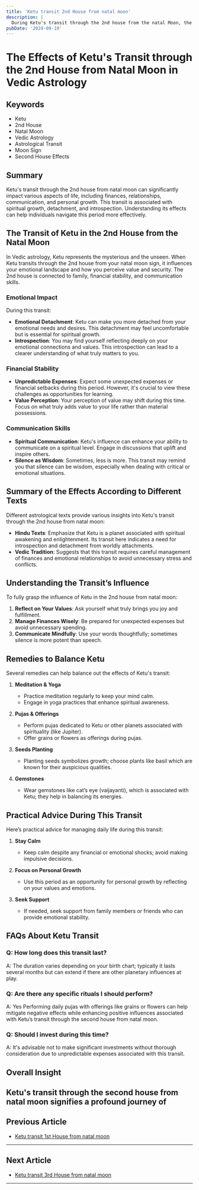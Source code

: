 ```yaml
---
title: 'Ketu transit 2nd House from natal moon'
description: |
  During Ketu's transit through the 2nd house from the natal Moon, the individual may face financial difficulties, tasteless food, and potential health issues like cancer of the tongue. There may also be mental stress and lack of essential resources at home.
pubDate: '2024-09-19'
---
```


# The Effects of Ketu's Transit through the 2nd House from Natal Moon in Vedic Astrology

## Keywords
- Ketu
- 2nd House
- Natal Moon
- Vedic Astrology
- Astrological Transit
- Moon Sign
- Second House Effects

## Summary
Ketu's transit through the 2nd house from natal moon can significantly impact various aspects of life, including finances, relationships, communication, and personal growth. This transit is associated with spiritual growth, detachment, and introspection. Understanding its effects can help individuals navigate this period more effectively.

## The Transit of Ketu in the 2nd House from the Natal Moon

In Vedic astrology, Ketu represents the mysterious and the unseen. When Ketu transits through the 2nd house from your natal moon sign, it influences your emotional landscape and how you perceive value and security. The 2nd house is connected to family, financial stability, and communication skills.

### Emotional Impact
During this transit:
- **Emotional Detachment**: Ketu can make you more detached from your emotional needs and desires. This detachment may feel uncomfortable but is essential for spiritual growth.
- **Introspection**: You may find yourself reflecting deeply on your emotional connections and values. This introspection can lead to a clearer understanding of what truly matters to you.

### Financial Stability
- **Unpredictable Expenses**: Expect some unexpected expenses or financial setbacks during this period. However, it's crucial to view these challenges as opportunities for learning.
- **Value Perception**: Your perception of value may shift during this time. Focus on what truly adds value to your life rather than material possessions.

### Communication Skills
- **Spiritual Communication**: Ketu's influence can enhance your ability to communicate on a spiritual level. Engage in discussions that uplift and inspire others.
- **Silence as Wisdom**: Sometimes, less is more. This transit may remind you that silence can be wisdom, especially when dealing with critical or emotional situations.

## Summary of the Effects According to Different Texts

Different astrological texts provide various insights into Ketu's transit through the 2nd house from natal moon:

* **Hindu Texts**: Emphasize that Ketu is a planet associated with spiritual awakening and enlightenment. Its transit here indicates a need for introspection and detachment from worldly attachments.
* **Vedic Tradition**: Suggests that this transit requires careful management of finances and emotional relationships to avoid unnecessary stress and conflicts.

## Understanding the Transit’s Influence

To fully grasp the influence of Ketu in the 2nd house from natal moon:
1. **Reflect on Your Values**: Ask yourself what truly brings you joy and fulfillment.
2. **Manage Finances Wisely**: Be prepared for unexpected expenses but avoid unnecessary spending.
3. **Communicate Mindfully**: Use your words thoughtfully; sometimes silence is more potent than speech.

## Remedies to Balance Ketu

Several remedies can help balance out the effects of Ketu's transit:

1. **Meditation & Yoga**
   * Practice meditation regularly to keep your mind calm.
   * Engage in yoga practices that enhance spiritual awareness.

2. **Pujas & Offerings**
   * Perform pujas dedicated to Ketu or other planets associated with spirituality (like Jupiter).
   * Offer grains or flowers as offerings during pujas.

3. **Seeds Planting**
   * Planting seeds symbolizes growth; choose plants like basil which are known for their auspicious qualities.

4. **Gemstones**
   * Wear gemstones like cat’s eye (vaijayanti), which is associated with Ketu; they help in balancing its energies.

## Practical Advice During This Transit

Here’s practical advice for managing daily life during this transit:

1. **Stay Calm**
   * Keep calm despite any financial or emotional shocks; avoid making impulsive decisions.

2. **Focus on Personal Growth**
   * Use this period as an opportunity for personal growth by reflecting on your values and emotions.

3. **Seek Support**
   * If needed, seek support from family members or friends who can provide emotional stability.

## FAQs About Ketu Transit

### Q: How long does this transit last?
A: The duration varies depending on your birth chart; typically it lasts several months but can extend if there are other planetary influences at play.

### Q: Are there any specific rituals I should perform?
A: Yes Performing daily pujas with offerings like grains or flowers can help mitigate negative effects while enhancing positive influences associated with Ketu’s transit through the second house from natal moon.

### Q: Should I invest during this time?
A: It's advisable not to make significant investments without thorough consideration due to unpredictable expenses associated with this transit.

## Overall Insight

Ketu's transit through the second house from natal moon signifies a profound journey of
---

## Previous Article
- [Ketu transit 1st House from natal moon](200901_Ketu_transit_1st_House_from_natal_moon.md)

---

## Next Article
- [Ketu transit 3rd House from natal moon](200903_Ketu_transit_3rd_House_from_natal_moon.md)

---
